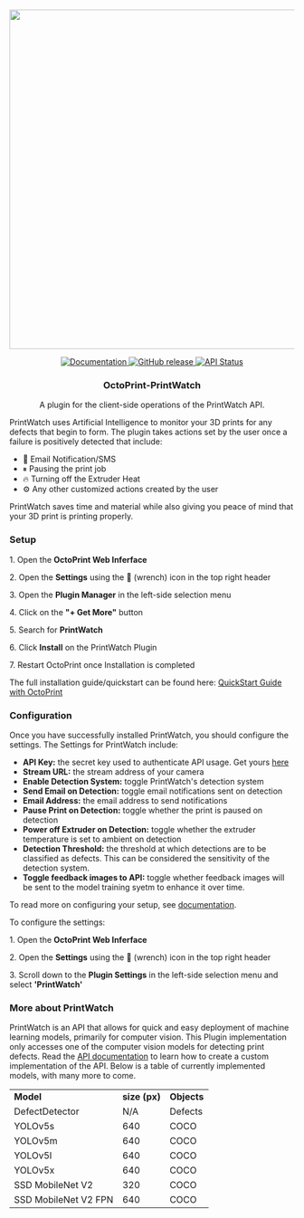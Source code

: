 <p align="center">
    <br>
    <img src="https://printpal.io/wp-content/uploads/2021/11/printwatch_background_blue-cropped_maxpng.png" width="600"/>
    <br>
<p>
<p align="center">
    <a href="https://printpal.io/">
        <img alt="Documentation" src="https://img.shields.io/badge/website-online-brightgreen">
    </a>
    <a href="https://github.com/printpal-io/OctoPrint-PrintWatch/releases">
        <img alt="GitHub release" src="https://img.shields.io/badge/release-1.0.0-blue">
    </a>
    <a href="https://printpal.pythonanywhere.com/api/status">
        <img alt="API Status" src="https://img.shields.io/badge/API%20status-paused-yellow">
    </a>
</p>
<h3 align="center">
  OctoPrint-PrintWatch
</h3>
<p align="center">
  A plugin for the client-side operations of the PrintWatch API.
</p>

<p>
  PrintWatch uses Artificial Intelligence to monitor your 3D prints for any defects that begin to form. The plugin takes actions set by the user once a failure is positively detected that include:
</p>
<ul>
  <li>📧 Email Notification/SMS</li>
  <li>⏸ Pausing the print job</li>
  <li>🔥 Turning off the Extruder Heat</li>
  <li>⚙ Any other customized actions created by the user</li>
</ul>

<p>
  PrintWatch saves time and material while also giving you peace of mind that your 3D print is printing properly.
</p>

<h3>
  Setup
</h3>
<p>
    1. Open the <b>OctoPrint Web Inferface</b>
</p>
<p>
    2. Open the <b>Settings</b> using the 🔧 (wrench) icon in the top right header
</p>
<p>
    3. Open the <b>Plugin Manager</b> in the left-side selection menu
</p>
<p>
    4. Click on the <b>"+ Get More"</b> button
</p>
<p>
    5. Search for <b>PrintWatch</b>
</p>
<p>
    6. Click <b>Install</b> on the PrintWatch Plugin
</p>
<p>
  7. Restart OctoPrint once Installation is completed
</p>
<p>
  The full installation guide/quickstart can be found here: <a href="https://printpal.io/documentation/quick-start-guide/">QuickStart Guide with OctoPrint</a>
</p>
<h3>
  Configuration
</h3>
<p>
  Once you have successfully installed PrintWatch, you should configure the settings. The Settings for PrintWatch include:
</p>
<ul>
    <li><b>API Key:</b> the secret key used to authenticate API usage. Get yours <a href="https://printpal.io/pricing/">here</a></li>
  <li><b>Stream URL:</b> the stream address of your camera</li>
  <li><b>Enable Detection System:</b> toggle PrintWatch's detection system</li>
  <li><b>Send Email on  Detection:</b> toggle email notifications sent on detection</li>
  <li><b>Email Address:</b> the email address to send notifications</li>
  <li><b>Pause Print on Detection:</b> toggle whether the print is paused on detection</li>
  <li><b>Power off Extruder on Detection:</b> toggle whether the extruder temperature is set to ambient on detection</li>
  <li><b>Detection Threshold:</b> the threshold at which detections are to be classified as defects. This can be considered the sensitivity of the detection system.</li>
  <li><b>Toggle feedback images to API:</b> toggle whether feedback images will be sent to the model training syetm to enhance it over time.</li>
</ul>
<p>
    To read more on configuring your setup, see <a href="https://printpal.io/documentation/">documentation</a>.
</p>
<p>
  To configure the settings:
</p>
<p>
    1. Open the <b>OctoPrint Web Inferface</b>
</p>
<p>
    2. Open the <b>Settings</b> using the 🔧 (wrench) icon in the top right header
</p>
<p>
    3. Scroll down to the <b>Plugin Settings</b> in the left-side selection menu and select <b>'PrintWatch'</b>
</p>
<h3>
  More about PrintWatch
</h3>
<p>
  PrintWatch is an API that allows for quick and easy deployment of machine learning models, primarily for computer vision. This Plugin implementation only accesses one of the computer vision models for detecting print defects. Read the <a href="https://printpal.io/documentation/api/">API documentation</a> to learn how to create a custom implementation of the API. Below is a table of currently implemented models, with many more to come.
</p>
<table>
  <tr>
    <td>
      <b>Model</b>
    </td>
    <td>
      <b>size (px)</b>
    </td>
    <td>
      <b>Objects</b>
    </td>
  </tr>
  <tr>
    <td>
      DefectDetector
    </td>
    <td>
      N/A
    </td>
    <td>
      Defects
    </td>
  </tr>
  <tr>
    <td>
      YOLOv5s
    </td>
    <td>
      640
    </td>
    <td>
      COCO
    </td>
  </tr>
  <tr>
    <td>
      YOLOv5m
    </td>
    <td>
      640
    </td>
    <td>
      COCO
    </td>
  </tr>
  <tr>
    <td>
      YOLOv5l
    </td>
    <td>
      640
    </td>
    <td>
      COCO
    </td>
  </tr>
  <tr>
    <td>
      YOLOv5x
    </td>
    <td>
      640
    </td>
    <td>
      COCO
    </td>
  </tr>
  <tr>
    <td>
      SSD MobileNet V2
    </td>
    <td>
      320
    </td>
    <td>
      COCO
    </td>
  </tr>
  <tr>
    <td>
      SSD MobileNet V2 FPN
    </td>
    <td>
      640
    </td>
    <td>
      COCO
    </td>
  </tr>
</table>
